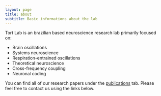 ```yaml
---
layout: page
title: about
subtitle: Basic informations about the lab
---
```


Tort Lab is an brazilian based neuroscience research lab primarily focused on:

- Brain oscillations
- Systems neuroscience
- Respiration-entrained oscillations
- Theoretical neuroscience
- Cross-frequency coupling
- Neuronal coding

You can find all of our research papers under the [publications](lucaase.github.io/publications) tab. Please feel free to contact us using the links below.
